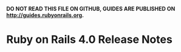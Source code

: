 **DO NOT READ THIS FILE ON GITHUB, GUIDES ARE PUBLISHED ON http://guides.rubyonrails.org.**

Ruby on Rails 4.0 Release Notes
===